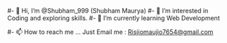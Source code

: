 #- 👋 Hi, I’m @Shubham_999 (Shubham Maurya)
#- 👀 I’m interested in Coding and exploring skills.
#- 🌱 I’m currently learning Web Development

#- 📫 How to reach me ... Just Email me : Risjiomaujio7654@gmail.com

<!---
RisjioMaujio/RisjioMaujio is a ✨ special ✨ repository because its `README.md` (this file) appears on your GitHub profile.
You can click the Preview link to take a look at your changes.
--->
